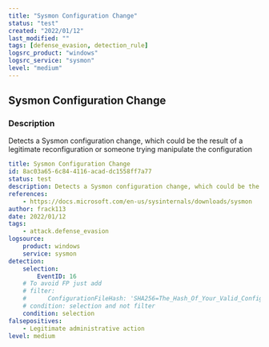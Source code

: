 ```yaml
---
title: "Sysmon Configuration Change"
status: "test"
created: "2022/01/12"
last_modified: ""
tags: [defense_evasion, detection_rule]
logsrc_product: "windows"
logsrc_service: "sysmon"
level: "medium"
---
```


## Sysmon Configuration Change

### Description

Detects a Sysmon configuration change, which could be the result of a legitimate reconfiguration or someone trying manipulate the configuration

```yml
title: Sysmon Configuration Change
id: 8ac03a65-6c84-4116-acad-dc1558ff7a77
status: test
description: Detects a Sysmon configuration change, which could be the result of a legitimate reconfiguration or someone trying manipulate the configuration
references:
    - https://docs.microsoft.com/en-us/sysinternals/downloads/sysmon
author: frack113
date: 2022/01/12
tags:
    - attack.defense_evasion
logsource:
    product: windows
    service: sysmon
detection:
    selection:
        EventID: 16
    # To avoid FP just add
    # filter:
    #      ConfigurationFileHash: 'SHA256=The_Hash_Of_Your_Valid_Config_XML'
    # condition: selection and not filter
    condition: selection
falsepositives:
    - Legitimate administrative action
level: medium

```
